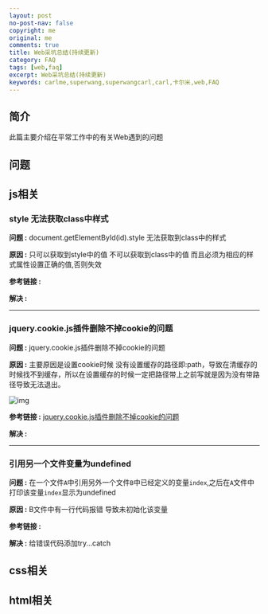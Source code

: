 ```yaml
---
layout: post
no-post-nav: false 
copyright: me
original: me
comments: true
title: Web采坑总结(持续更新)
category: FAQ
tags: [web,faq]
excerpt: Web采坑总结(持续更新)
keywords: carlme,superwang,superwangcarl,carl,卡尔米,web,FAQ
---
```


## 简介

此篇主要介绍在平常工作中的有关Web遇到的问题

## 问题

## js相关

### style 无法获取class中样式

**问题 :** document.getElementById(id).style 无法获取到class中的样式

**原因 :** 只可以获取到style中的值 不可以获取到class中的值 而且必须为相应的样式属性设置正确的值,否则失效

**参考链接 :** 

**解决 :** 

***

### jquery.cookie.js插件删除不掉cookie的问题

**问题 :** jquery.cookie.js插件删除不掉cookie的问题

**原因 :** 主要原因是设置cookie时候 没有设置缓存的路径即:path，导致在清缓存的时候找不到缓存，所以在设置缓存的时候一定把路径带上之前写就是因为没有带路径导致无法退出。

![img]({{site.cdn}}assets/images/blog/2019/20190625230437.png)

**参考链接 :** [jquery.cookie.js插件删除不掉cookie的问题](https://www.cnblogs.com/wangmaoling/p/7745005.html)

**解决 :** 

***

### 引用另一个文件变量为undefined

**问题 :** 在一个文件`A`中引用另外一个文件`B`中已经定义的变量`index`,之后在`A`文件中打印该变量`index`显示为undefined

**原因 :**  B文件中有一行代码报错  导致未初始化该变量

**参考链接 :** 

**解决 :**  给错误代码添加try...catch

## css相关

## html相关